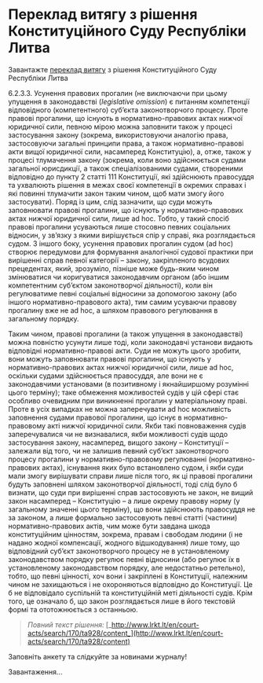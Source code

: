 # Переклад витягу з рішення Конституційного Суду Республіки Литва

Завантажте [переклад витягу](https://github.com/EducationalEra/hrights/tree/074987dc9b7a25cbe07b11db60eef1e48a6109fb/1/the-Constitutional-court-of-the-republic-of-Lithuania.pdf) з рішення Конституційного Суду Республіки Литва

6.2.3.3. Усунення правових прогалин \(не виключаючи при цьому упущення в законодавстві \(_legislative omission_\) є питанням компетенції відповідного \(компетентного\) суб’єкта законотворчого процесу. Проте правові прогалини, що існують в нормативно-правових актах нижчої юридичної сили, певною мірою можна заповнити також у процесі застосування закону \(зокрема, використовуючи аналогію права, застосовуючи загальні принципи права, а також нормативно-правові акти вищої юридичної сили, насамперед Конституцію\), а, отже, також у процесі тлумачення закону \(зокрема, коли воно здійснюється судами загальної юрисдикції, а також спеціалізованими судами, створеними відповідно до пункту 2 статті 111 Конституції, які здійснюють правосуддя та ухвалюють рішення в межах своєї компетенції в окремих справах і які повинні тлумачити закон таким чином, щоб мати змогу його застосувати\). Поряд із цим, слід зазначити, що суди можуть заповнювати правові прогалини, що існують у нормативно-правових актах нижчої юридичної сили, лише ad hoc. Тобто, у такий спосіб правові прогалини усуваються лише стосовно певних соціальних відносин, у зв’язку з якими вирішується спір у справі, яка розглядається судом. З іншого боку, усунення правових прогалин судом \(ad hoc\) створює передумови для формування аналогічної судової практики при вирішенні справ певної категорії – закону, закріпленого всудових прецедентах, який, зрозуміло, пізніше може будь-яким чином змінюватися чи коригуватися законодавчим органом \(або іншим компетентним суб’єктом законотворчої діяльності\), коли він регулюватиме певні соціальні відносини за допомогою закону \(або іншого нормативно-правового акта\), тим самим усуваючи правову прогалину вже не ad hoc, а шляхом правового регулювання в загальному порядку.

Таким чином, правові прогалини \(а також упущення в законодавстві\) можна повністю усунути лише тоді, коли законодавчі установи видають відповідні нормативно-правові акти. Суди не можуть цього зробити, вони можуть заповнювати правові прогалини, що існують у нормативно-правових актах нижчої юридичної сили, лише ad hoc, оскільки судами здійснюється правосуддя, але вони не є законодавчими установами \(в позитивному і якнайширшому розумінні цього терміну\); таке обмеження можливостей судів у цій сфері стає особливо очевидним при виникненні прогалин у матеріальному праві. Проте в усіх випадках не можна заперечувати ad hoc можливість заповнення судами правової прогалини, що існує в нормативно-правовому акті нижчої юридичної сили. Якби такі повноваження судів заперечувалися чи не визнавалися, якби можливості судів щодо застосування закону, насамперед, вищого закону – Конституції – залежали від того, чи не залишив певний суб’єкт законотворчого процесу прогалини у нормативно-правовому регулюванні \(нормативно-правових актах\), існування яких було встановлено судом, і якби суди мали змогу вирішувати справи лише після того, як ці правові прогалини будуть заповнені шляхом законотворчої діяльності, тоді слід було б визнати, що суди при вирішенні справ  застосовують не закон, не вищий закон насамперед – Конституцію – а лише окрему правову норму \(у загальному значенні цього терміну\), що вони здійснюють правосуддя не за законом, а лише формально застосовують певні статті \(частини\) нормативно-правових актів, чим може бути завдана шкода конституційним цінностям, зокрема, правам і свободам людини \(і не надано жодної компенсації, жодного відшкодування\) лише тому, що відповідний суб’єкт законотворчого процесу не в установленому законодавством порядку регулює певні відносини \(або регулює їх в установленому законодавством порядку, але недостатньо ретельно\), тобто, що певні цінності, хоч вони і закріплені в Конституції, належним чином не захищаються і не охороняються відповідно до Конституції. Це б не відповідало суспільній та конституційній меті діяльності судів. Крім того, це означало б, що закон розглядається лише в його текстовій формі та ототожнюється з останньою.

> _Повний текст рішення:_ [_http://www.lrkt.lt/en/court-acts/search/170/ta928/content_](http://www.lrkt.lt/en/court-acts/search/170/ta928/content)

Заповніть анкету та слідкуйте за новинами журналу!

Завантаження...

